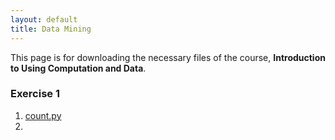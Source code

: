 ```yaml
---
layout: default
title: Data Mining
---
```


This page is for downloading the necessary files of the course, **Introduction to Using Computation and Data**.

### Exercise 1
1. [count.py](./ex1/count)
2. 